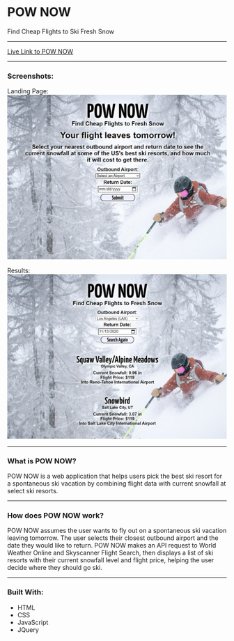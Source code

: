 # POW NOW

Find Cheap Flights to Ski Fresh Snow

---

[Live Link to POW NOW](https://sara-m-green.github.io/pow-now/)

---

### Screenshots:

Landing Page:
![Screenshot of POW NOW landing page](images/landingPage-screenshot.png)

Results:
![Screenshot of POW NOW results page](images/results-screenshot.png)

---

### What is POW NOW?
POW NOW is a web application that helps users pick the best ski resort for a spontaneous ski vacation by combining flight data with current snowfall at select ski resorts.

---

### How does POW NOW work?
POW NOW assumes the user wants to fly out on a spontaneous ski vacation leaving tomorrow. The user selects their closest outbound airport and the date they would like to return. POW NOW makes an API request to World Weather Online and Skyscanner Flight Search, then displays a list of ski resorts with their current snowfall level and flight price, helping the user decide where they should go ski.

---

### Built With:
- HTML
- CSS
- JavaScript
- JQuery
